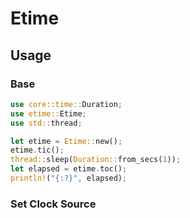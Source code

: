 # Etime

## Usage

### Base

```rust
use core::time::Duration;
use etime::Etime;
use std::thread;

let etime = Etime::new();
etime.tic();
thread::sleep(Duration::from_secs(1));
let elapsed = etime.toc();
println!("{:?}", elapsed);
```

### Set Clock Source
